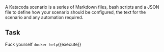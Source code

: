 A Katacoda scenario is a series of Markdown files, bash scripts and a JSON file to define how your scenario should be configured, the text for the scenario and any automation required.

## Task

Fuck yourself
`docker help`{{execute}}
